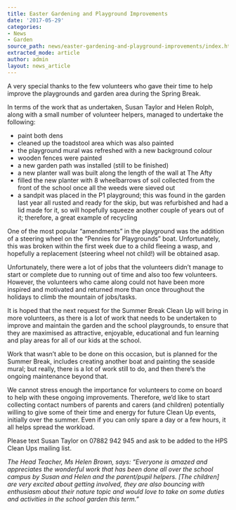 ```yaml
---
title: Easter Gardening and Playground Improvements
date: '2017-05-29'
categories:
- News
- Garden
source_path: news/easter-gardening-and-playground-improvements/index.html
extracted_mode: article
author: admin
layout: news_article
---
```


A very special thanks to the few volunteers who gave their time to help improve the playgrounds and garden area during the Spring Break.

In terms of the work that as undertaken, Susan Taylor and Helen Rolph, along with a small number of volunteer helpers, managed to undertake the following:

- paint both dens
- cleaned up the toadstool area which was also painted
- the playground mural was refreshed with a new background colour
- wooden fences were painted
- a new garden path was installed (still to be finished)
- a new planter wall was built along the length of the wall at The Afty
- filled the new planter with 8 wheelbarrows of soil collected from the front of the school once all the weeds were sieved out
- a sandpit was placed in the P1 playground; this was found in the garden last year all rusted and ready for the skip, but was refurbished and had a lid made for it, so will hopefully squeeze another couple of years out of it; therefore, a great example of recycling

One of the most popular “amendments” in the playground was the addition of a steering wheel on the “Pennies for Playgrounds” boat. Unfortunately, this was broken within the first week due to a child fleeing a wasp, and hopefully a replacement (steering wheel not child!) will be obtained asap.

Unfortunately, there were a lot of jobs that the volunteers didn’t manage to start or complete due to running out of time and also too few volunteers. However, the volunteers who came along could not have been more inspired and motivated and returned more than once throughout the holidays to climb the mountain of jobs/tasks.

It is hoped that the next request for the Summer Break Clean Up will bring in more volunteers, as there is a lot of work that needs to be undertaken to improve and maintain the garden and the school playgrounds, to ensure that they are maximised as attractive, enjoyable, educational and fun learning and play areas for all of our kids at the school.

Work that wasn’t able to be done on this occasion, but is planned for the Summer Break, includes creating another boat and painting the seaside mural; but really, there is a lot of work still to do, and then there’s the ongoing maintenance beyond that.

We cannot stress enough the importance for volunteers to come on board to help with these ongoing improvements. Therefore, we’d like to start collecting contact numbers of parents and carers (and children) potentially willing to give some of their time and energy for future Clean Up events, initially over the summer. Even if you can only spare a day or a few hours, it all helps spread the workload.

Please text Susan Taylor on 07882 942 945 and ask to be added to the HPS Clean Ups mailing list.

_The Head Teacher, Ms Helen Brown, says: “Everyone is amazed and appreciates the wonderful work that has been done all over the school campus by Susan and Helen and the parent/pupil helpers. [The children] are very excited about getting involved, they are also bouncing with enthusiasm about their nature topic and would love to take on some duties and activities in the school garden this term.”_

